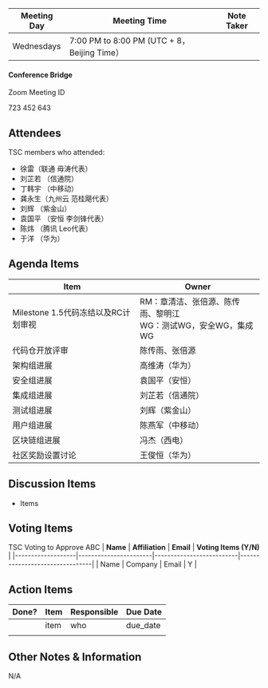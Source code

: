 | Meeting Day | Meeting Time | Note Taker |
| --- | --- | --- |
| Wednesdays | 7:00 PM to 8:00 PM (UTC + 8，Beijing Time） |     |

#### Conference Bridge

Zoom Meeting ID


723 452 643


## Attendees
TSC members who attended:

- 徐雷（联通 毋涛代表）
-  刘芷若 （信通院）     
-  丁韩宇 （中移动）    
- 龚永生（九州云 范桂飓代表）      
-  刘辉 （紫金山）    
-  袁国平 （安恒 李剑锋代表） 
-  陈炜 （腾讯 Leo代表）   
-  于洋 （华为）    

## Agenda Items

Item | Owner
---- | ----
Milestone 1.5代码冻结以及RC计划审视 | RM：章清洁、张倍源、陈传雨、黎明江<br/>WG：测试WG，安全WG，集成WG 
代码仓开放评审 | 陈传雨、张倍源 
架构组进展 | 高维涛（华为）
安全组进展 | 袁国平（安恒）
集成组进展 | 刘芷若（信通院）
测试组进展 | 刘辉（紫金山）
用户组进展 | 陈燕军（中移动）
区块链组进展 | 冯杰（西电）
社区奖励设置讨论 | 王俊恒（华为）

## Discussion Items
- Items


## Voting Items
TSC Voting to Approve ABC
| **Name**          | **Affiliation**       | **Email**                |  **Voting Items (Y/N)** |
|-------------------|-----------------------|--------------------------|--------------------------------|
| Name              | Company                   | Email           |         Y         |


## Action Items
| Done? | Item | Responsible | Due Date |
| ---- | ---- | ---- | ---- |
| | item | who | due_date |
|       |      |             |          |

## Other Notes & Information
N/A
